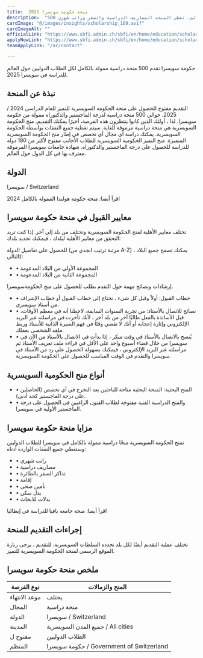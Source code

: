 ```yaml
---
title:  منحة حكومة سويسرا 2025 
description:  "500 منحة ممولة بالكامل في سويسرا للطلاب الدوليين في أكثر من 180 بلد حولي العالم. تغطي المنحة المصاريف الدراسية والسفر وراتب شهري." 
cardImage: "@/images/insights/scholarship_109.avif" 
cardImageAlt: "" 
officialLink: "https://www.sbfi.admin.ch/sbfi/en/home/education/scholarships-and-grants/swiss-government-excellence-scholarships.html#1816515618" 
applyNowLink: "https://www.sbfi.admin.ch/sbfi/en/home/education/scholarships-and-grants/swiss-government-excellence-scholarships.html#1816515618" 
teamApplyLink: "/ar/contact"

---
```


حكومة سويسرا تقدم 500 منحة دراسية ممولة بالكامل لكل الطلاب الدوليين حول العالم للدراسة في سويسرا 2025.

## نبذة عن المنحة

التقديم مفتوح للحصول على منحة الحكومة السويسرية للتميز للعام الدراسي 2024 / 2025. حوالي 500 منحة دراسية لدرجة الماجستير والدكتوراه ممولة من حكومة سويسرا. لذا ، أولئك الذين كانوا ينتظرون هذه الفرصة، أخيرًا يمكنك التقديم. منح الحكومة السويسرية هي منحة دراسية مرموقة للغاية. سيتم تغطية جميع النفقات بواسطة الحكومة السويسرية. يمكنك دراسة أي مجال أي تخصص في إطار منح الحكومة السويسرية المتميزة. منح التميز الحكومية السويسرية للطلاب الأجانب مفتوح لأكثر من 180 دولة للدراسة للحصول على درجة الماجستير والدكتوراه. شهادة جامعات سويسرا المرموقة معترف بها في كل الدول حول العالم.

## الدولة

سويسرا / Switzerland

اقرأ أيضا: منحة حكومة هولندا الممولة بالكامل 2024

## معايير القبول في منحة حكومة سويسرا

تختلف معايير الأهلية لمنح الحكومة السويسرية وتختلف من بلد إلى آخر. إذا كنت تريد التحقق من معايير الأهلية لبلدك ، فيمكنك تحديد بلدك:

للحصول على تفاصيل الدولة (مرتبة ترتيب ابجدي من A-Z) ، يمكنك تصفح جميع البلاد كالتالي:

- • المجموعة الأولي من البلاد المدعومة
- • المجموعة الثانية من البلاد المدعومة

إرشادات ونصائح مهمة حول التقدم بطلب للحصول على منح الحكومةسويسرا.

- • خطاب القبول: أولاً وقبل كل شيء ، تحتاج إلى خطاب القبول أو خطاب الإشراف من أستاذ سويسري.
- • نصائح للاتصال بالأستاذ: من تجربة السنوات السابقة، لاحظنا أنه في معظم الأوقات، قبل الأساتذة بالفعل طالبًا آخر من بلد آخر ، لأنك تأخرت في مراسلته عبر البريد الإلكتروني وإثارة إعجابه أو أنك لا تقضي وقتًا في فهم السيرة الذاتية للأستاذ وربط ملفه الشخصي بعملك.
- • يُنصح بالاتصال بالأستاذ في وقت مبكر ، إذا بدأت في الاتصال بالأستاذ من الآن في سويسرا من خلال قضاء أسبوع واحد على الأقل في قراءة ملف تعريف الأستاذ ثم مراسلته عبر البريد الإلكتروني ، فيمكنك بسهولة الحصول على رد من الأستاذ في سويسرا والتقدم في الوقت المناسب للحصول على الحكومة السويسرية.

## أنواع منح الحكومية السويسرية

- • المنح البحثية: المنحة البحثية متاحة للباحثين بعد التخرج في أي تخصص (الحاصلين على درجة الماجستير كحد أدنى).
- • والمنح الدراسية الفنية مفتوحة لطلاب الفنون الراغبين في الحصول على درجة الماجستير الأولية في سويسرا.

## مزايا منحة حكومة سويسرا

تمنح الحكومة السويسرية منحًا دراسية ممولة بالكامل في سويسرا للطلاب الدوليين وستغطي جميع النفقات الواردة أدناه:

- • راتب شهري
- • مصاريف دراسية
- • تذاكر السفر بالطائرة
- • إقامة
- • تأمين صحي
- • بدل سكن
- • بدلات للابحاث

اقرأ أيضا: منحة جامعة بافيا للدراسة في إيطاليا

## إجراءات التقديم للمنحة

تختلف عملية التقديم أيضًا لكل بلد تحدده السلطات السويسرية. للتقديم ، يرجى زيارة الموقع الرسمي لمنحة الحكومة السويسرية للتميز.

## ملخص منحة حكومة سويسرا

| نوع الفرصة | المنح والزمالات |
| --- | --- |
| موعد الانتهاء | يختلف |
| المجال | منحة دراسية |
| الدولة | سويسرا / Switzerland |
| المدينة | حميع المدن السويسرية / All cities |
| مفتوح ل | الطلاب الدوليين |
| المنظم | حكومة سويسرا / Government of Switzerland |



